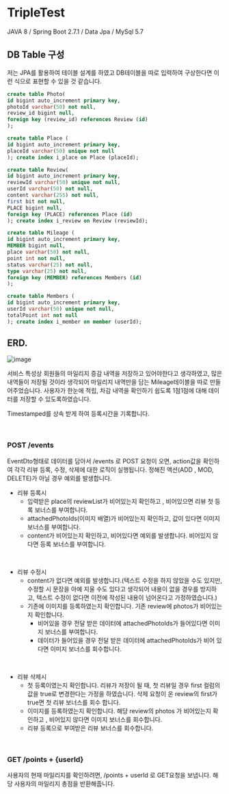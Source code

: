 # TripleTest

JAVA 8 /
Spring Boot 2.7.1 /
Data Jpa  /
MySql 5.7  

## DB Table 구성
저는 JPA를 활용하여 테이블 설계를 하였고 DB테이블을 따로 입력하여 구상한다면 이런 식으로 표현할 수 있을 것 같습니다.

```sql
create table Photo(
id bigint auto_increment primary key,
photoId varchar(50) not null,
review_id bigint null,
foreign key (review_id) references Review (id)
);

create table Place (
id bigint auto_increment primary key,
placeId varchar(50) unique not null
); create index i_place on Place (placeId);

create table Review(
id bigint auto_increment primary key,
reviewId varchar(50) unique not null,
userId varchar(50) not null,
content varchar(255) not null,
first bit not null,
PLACE bigint null,
foreign key (PLACE) references Place (id)
); create index i_review on Review (reviewId);

create table Mileage (
id bigint auto_increment primary key,
MEMBER bigint null,
place varchar(50) not null,
point int not null,
status varchar(25) not null,
type varchar(25) not null,
foreign key (MEMBER) references Members (id)
); 

create table Members (
id bigint auto_increment primary key,
userId varchar(50) unique not null,
totalPoint int not null
); create index i_member on member (userId);
```

## ERD.
![image](https://user-images.githubusercontent.com/95898434/175815356-5f239859-d7cb-4656-b3de-88e805c5612a.png)


서비스 특성상 회원들의 마일리지 증감 내역을 저장하고 있어야한다고 생각하였고, 
많은 내역들이 저장될 것이라 생각되어 마일리지 내역만을 담는 Mileage테이블을 따로 만들어주었습니다.
사용자가 한눈에 적립, 차감 내역을 확인하기 쉽도록 1점1점에 대해 데이터를 저장할 수 있도록하였습니다. 

Timestamped를 상속 받게 하여 등록시간을 기록합니다.



<br>

### POST /events
EventDto형태로 데이터를 담아서 /events 로 POST 요청이 오면, action값을 확인하여 각각 리뷰 등록, 수정, 삭제에 대한 로직이 실행됩니다.
정해진 액션(ADD , MOD, DELETE)가 아닐 경우 예외를 발생합니다.

* 리뷰 등록시
  * 입력받은 place의 reviewList가 비어있는지 확인하고 , 비어있으면 리뷰 첫 등록 보너스를 부여합니다. 
  * attachedPhotoIds(이미지 배열)가 비어있는지 확인하고, 값이 있다면 이미지 보너스를 부여합니다.
  * content가 비어있는지 확인하고, 비어있다면 예외를 발생합니다. 비어있지 않다면 등록 보너스를 부여합니다.
<br>

* 리뷰 수정시
  * content가 없다면 예외를 발생합니다.(텍스트 수정을 하지 않았을 수도 있지만, 수정할 시 문장을 아예 지울 수도 있다고 생각되어 내용이 없을 경우를 방지하고, 텍스트 수정이 없다면 이전에 작성된 내용이 넘어온다고 가정하였습니다.)
  * 기존에 이미지를 등록하였는지 확인합니다. 기존 review에 photos가 비어있는지 확인합니다.
    * 비어있을 경우
      전달 받은 데이터에 attachedPhotoIds가 들어있다면 이미지 보너스를 부여합니다.
    * 데이터가 들어있을 경우
      전달 받은 데이터에 attachedPhotoIds가 비어 있다면 이미지 보너스를 회수합니다. 

<br>

* 리뷰 삭제시 
  * 첫 등록이였는지 확인합니다. 
    리뷰가 저장이 될 때, 첫 리뷰일 경우 first 컬럼의 값을 true로 변경한다는 가정을 하였습니다.
    삭제 요청이 온 review의 first가 true면 첫 리뷰 보너스를 회수 합니다.
  * 이미지를 등록하였는지 확인합니다.
    해당 review의 photos 가 비어있는지 확인하고 , 비어있지 않다면 이미지 보너스를 회수합니다.
  * 리뷰 등록으로 부여받은 리뷰 보너스를 회수합니다.

<br>

### GET /points + {userId}

사용자의 현재 마일리지를 확인하려면,  /points + userId 로 GET요청을 보냅니다.
해당 사용자의 마일리지 총점을 반환해줍니다. 


